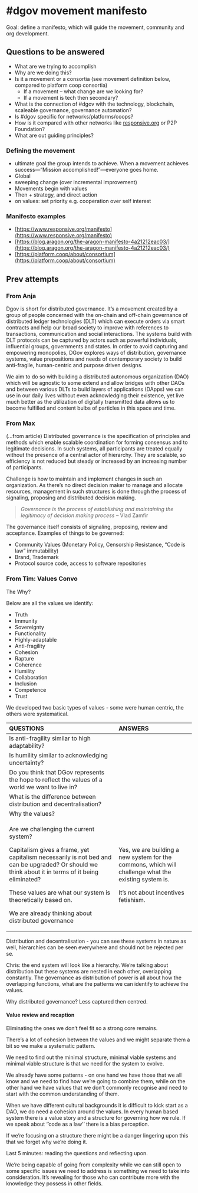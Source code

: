 # \#dgov movement manifesto

Goal: define a manifesto, which will guide the movement, community and org development.

## Questions to be answered

* What are we trying to accomplish
* Why are we doing this?
* Is it a movement or a consortia \(see movement definition below, compared to platform coop consortia\)
  * If a movement – what change are we looking for?
  * If a movement is tech then secondary?
* What is the connection of \#dgov with the technology, blockchain, scaleable governance, governance automation?
* Is \#dgov specific for networks/platforms/coops? 
* How is it compared with other networks like [responsive.org](https://www.responsive.org/) or P2P Foundation?
* What are out guiding principles?

### Defining the movement

* ultimate goal the group intends to achieve. When a movement achieves success—“Mission accomplished!”—everyone goes home. 
* Global
* sweeping change \(over incremental improvement\)
* Movements begin with values
* Then + strategy, and direct action
* on values: set priority e.g. cooperation over self interest

### Manifesto examples

* [https://www.responsive.org/manifesto](https://www.responsive.org/manifesto)
* [https://blog.aragon.org/the-aragon-manifesto-4a21212eac03/](https://blog.aragon.org/the-aragon-manifesto-4a21212eac03/)
* [https://platform.coop/about/consortium](https://platform.coop/about/consortium)

## Prev attempts

### From Anja

Dgov is short for distributed governance. It’s a movement created by a group of people concerned with the on-chain and off-chain governance of distributed ledger technologies \(DLT\) which can execute orders via smart contracts and help our broad society to improve with references to transactions, communication and social interactions. The systems build with DLT protocols can be captured by actors such as powerful individuals, influential groups, governments and states. In order to avoid capturing and empowering monopolies, DGov explores ways of distribution, governance systems, value prepositions and needs of contemporary society to build anti-fragile, human-centric and purpose driven designs.

We aim to do so with building a distributed autonomous organization \(DAO\) which will be agnostic to some extend and allow bridges with other DAOs and between various DLTs to build layers of applications \(DApps\) we can use in our daily lives without even acknowledging their existence, yet live much better as the utilization of digitally transmitted data allows us to become fulfilled and content bulbs of particles in this space and time.

### From Max

\(...from article\) Distributed governance is the specification of principles and methods which enable scalable coordination for forming consensus and to legitimate decisions. In such systems, all participants are treated equally without the presence of a central actor of hierarchy. They are scalable, so efficiency is not reduced but steady or increased by an increasing number of participants.

Challenge is how to maintain and implement changes in such an organization. As there’s no direct decision maker to manage and allocate resources, management in such structures is done through the process of signaling, proposing and distributed decision making.

> _Governance is the process of establishing and maintaining the legitimacy of decision making process –_ Vlad Zamfir

The governance itself consists of signaling, proposing, review and acceptance.  Examples of things to be governed:

* Community Values \(Monetary Policy, Censorship Resistance, “Code is law” immutability\)
* Brand, Trademark
* Protocol source code, access to software repositories

### From Tim: Values Convo

The Why?

Below are all the values we identify:

* Truth
* Immunity
* Sovereignty
* Functionality
* Highly-adaptable
* Anti-fragility
* Cohesion
* Rapture 
* Coherence
* Humility 
* Collaboration
* Inclusion
* Competence
* Trust

We developed two basic types of values - some were human centric, the others were systematical. 

<table>
  <thead>
    <tr>
      <th style="text-align:left"><b>QUESTIONS</b>
      </th>
      <th style="text-align:left"><b>ANSWERS</b>
      </th>
    </tr>
  </thead>
  <tbody>
    <tr>
      <td style="text-align:left">Is anti-fragility similar to high adaptability?</td>
      <td style="text-align:left"></td>
    </tr>
    <tr>
      <td style="text-align:left">Is humility similar to acknowledging uncertainty?</td>
      <td style="text-align:left"></td>
    </tr>
    <tr>
      <td style="text-align:left">Do you think that DGov represents the hope to reflect the values of a
        world we want to live in?</td>
      <td style="text-align:left"></td>
    </tr>
    <tr>
      <td style="text-align:left">What is the difference between distribution and decentralisation?</td>
      <td
      style="text-align:left"></td>
    </tr>
    <tr>
      <td style="text-align:left">Why the values?</td>
      <td style="text-align:left"></td>
    </tr>
    <tr>
      <td style="text-align:left">
        <p>Are we challenging the current system?</p>
        <p>Capitalism gives a frame, yet capitalism necessarily is not bed and can
          be upgraded? Or should we think about it in terms of it being eliminated?</p>
        <p>These values are what our system is theoretically based on.</p>
        <p>We are already thinking about distributed governance</p>
      </td>
      <td style="text-align:left">
        <p>Yes, we are building a new system for the commons, which will challenge
          what the existing system is.</p>
        <p>It’s not about incentives fetishism.</p>
      </td>
    </tr>
  </tbody>
</table>Distribution and decentralisation - you can see these systems in nature as well, hierarchies can be seen everywhere and should not be rejected per se. 

Chris: the end system will look like a hierarchy. We’re talking about distribution but these systems are nested in each other, overlapping constantly. The governance as distribution of power is all about how the overlapping functions, what are the patterns we can identify to achieve the values. 

Why distributed governance? Less captured then centred. 

#### **Value review and recaption**

Eliminating the ones we don’t feel fit so a strong core remains. 

There’s a lot of cohesion between the values and we might separate them a bit so we make a systematic pattern. 

We need to find out the minimal structure, minimal viable systems and minimal viable structure is that we need for the system to evolve. 

We already have some patterns - on one hand we have those that we all know and we need to find how we’re going to combine them, while on the other hand we have values that we don’t commonly recognise and need to start with the common understanding of them. 

When we have different cultural backgrounds it is difficult to kick start as a DAO, we do need a cohesion around the values. In every human based system there is a value story and a structure for governing how we rule. If we speak about ‘’code as a law’’ there is a bias perception. 

If we’re focusing on a structure there might be a danger lingering upon this that we forget why we’re doing it. 

Last 5 minutes: reading the questions and reflecting upon. 

We’re being capable of going from complexity while we can still open to some specific issues we need to address is something we need to take into consideration. It’s revealing for those who can contribute more with the knowledge they possess in other fields. 

